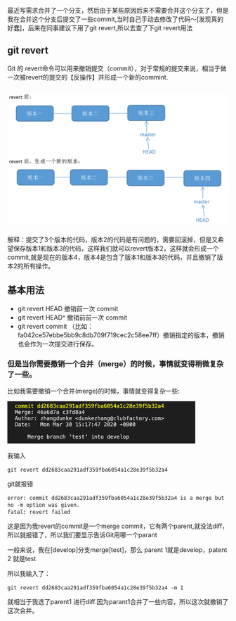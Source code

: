 最近写需求合并了一个分支，然后由于某些原因后来不需要合并这个分支了，但是我在合并这个分支后提交了一些commit,当时自己手动去修改了代码～[发现真的好蠢]，后来在同事建议下用了git revert,所以去查了下git revert用法

## git revert

Git 的 revert命令可以用来撤销提交（commit），对于常规的提交来说，相当于做一次被revert的提交的【反操作】并形成一个新的commint.

## ![revert](./revert.jpeg)

解释：提交了3个版本的代码，版本2的代码是有问题的，需要回滚掉，但是又希望保存版本1和版本3的代码，这样我们就可以revert版本2，这样就会形成一个commit,就是现在的版本4，版本4是包含了版本1和版本3的代码，并且撤销了版本2的所有操作。

## 基本用法

 * git revert HEAD         撤销前一次 commit
 * git revert HEAD^        撤销前前一次 commit
 * git revert commit （比如：fa042ce57ebbe5bb9c8db709f719cec2c58ee7ff）撤销指定的版本，撤销也会作为一次提交进行保存。

### 但是当你需要撤销一个合并（merge）的时候，事情就变得稍微复杂了一些。

比如我需要撤销一个合并(merge)的时候，事情就变得复杂一些:

![image-20200330155340219](./image-20200330155340219.png)



我输入

```
git revert dd2683caa291adf359fba6054a1c28e39f5b32a4
```

git就报错

```
error: commit dd2683caa291adf359fba6054a1c28e39f5b32a4 is a merge but no -m option was given.
fatal: revert failed
```

这是因为我revert的commit是一个merge commit，它有两个parent,就没法diff，所以就报错了，所以我们要显示告诉Git用哪一个parant

一般来说，我在[develop]分支merge[test]，那么 parent 1就是develop，patent 2 就是test

所以我输入了：

```
git revert dd2683caa291adf359fba6054a1c28e39f5b32a4 -m 1
```

就相当于我选了parent1 进行diff.因为parant1合并了一些内容，所以这次就撤销了这次合并。

